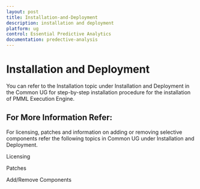 ```yaml
---
layout: post
title: Installation-and-Deployment
description: installation and deployment
platform: ug
control: Essential Predictive Analytics
documentation: predective-analysis
---
```


# Installation and Deployment

You can refer to the Installation topic under Installation and Deployment in the Common UG for step-by-step installation procedure for the installation of PMML Execution Engine. 

## For More Information Refer:

For licensing, patches and information on adding or removing selective components refer the following topics in Common UG under Installation and Deployment.

Licensing

Patches

Add/Remove Components

